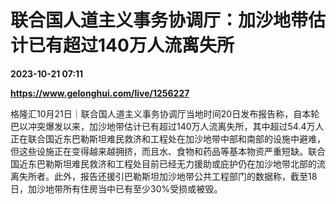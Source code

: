 # 联合国人道主义事务协调厅：加沙地带估计已有超过140万人流离失所

**2023-10-21 07:11**

**https://www.gelonghui.com/live/1256227**

格隆汇10月21日｜联合国人道主义事务协调厅当地时间20日发布报告称，自本轮巴以冲突爆发以来，加沙地带估计已有超过140万人流离失所，其中超过54.4万人正在联合国近东巴勒斯坦难民救济和工程处在加沙地带中部和南部的设施中避难，但这些设施正在变得越来越拥挤，而且水、食物和药品等基本物资严重短缺。联合国近东巴勒斯坦难民救济和工程处目前已经无力援助或庇护仍在加沙地带北部的流离失所者。此外，报告还援引巴勒斯坦加沙地带公共工程部门的数据称，截至18日，加沙地带所有住房当中已有至少30%受损或被毁。